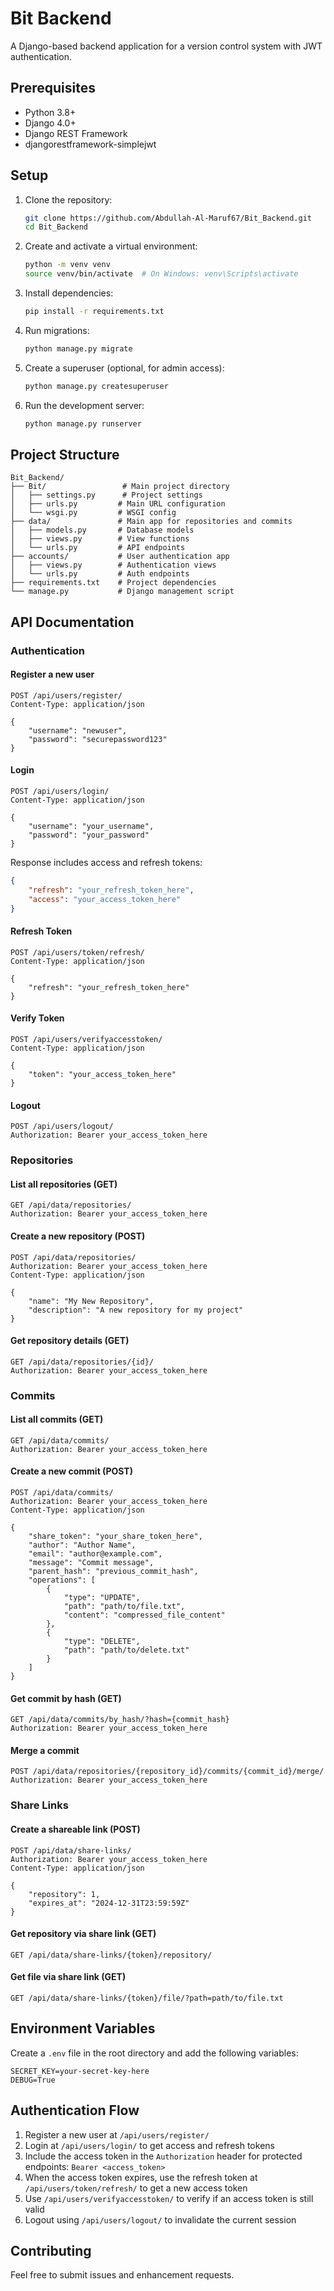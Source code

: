 # Bit Backend

A Django-based backend application for a version control system with JWT authentication.

## Prerequisites

- Python 3.8+
- Django 4.0+
- Django REST Framework
- djangorestframework-simplejwt

## Setup

1. Clone the repository:
   ```bash
   git clone https://github.com/Abdullah-Al-Maruf67/Bit_Backend.git
   cd Bit_Backend
   ```

2. Create and activate a virtual environment:
   ```bash
   python -m venv venv
   source venv/bin/activate  # On Windows: venv\Scripts\activate
   ```

3. Install dependencies:
   ```bash
   pip install -r requirements.txt
   ```

4. Run migrations:
   ```bash
   python manage.py migrate
   ```

5. Create a superuser (optional, for admin access):
   ```bash
   python manage.py createsuperuser
   ```

6. Run the development server:
   ```bash
   python manage.py runserver
   ```

## Project Structure

```
Bit_Backend/
├── Bit/                 # Main project directory
│   ├── settings.py      # Project settings
│   ├── urls.py         # Main URL configuration
│   └── wsgi.py         # WSGI config
├── data/               # Main app for repositories and commits
│   ├── models.py       # Database models
│   ├── views.py        # View functions
│   └── urls.py         # API endpoints
├── accounts/           # User authentication app
│   ├── views.py        # Authentication views
│   └── urls.py         # Auth endpoints
├── requirements.txt    # Project dependencies
└── manage.py           # Django management script
```

## API Documentation

### Authentication

#### Register a new user
```http
POST /api/users/register/
Content-Type: application/json

{
    "username": "newuser",
    "password": "securepassword123"
}
```

#### Login
```http
POST /api/users/login/
Content-Type: application/json

{
    "username": "your_username",
    "password": "your_password"
}
```

Response includes access and refresh tokens:
```json
{
    "refresh": "your_refresh_token_here",
    "access": "your_access_token_here"
}
```

#### Refresh Token
```http
POST /api/users/token/refresh/
Content-Type: application/json

{
    "refresh": "your_refresh_token_here"
}
```

#### Verify Token
```http
POST /api/users/verifyaccesstoken/
Content-Type: application/json

{
    "token": "your_access_token_here"
}
```

#### Logout
```http
POST /api/users/logout/
Authorization: Bearer your_access_token_here
```

### Repositories

#### List all repositories (GET)
```http
GET /api/data/repositories/
Authorization: Bearer your_access_token_here
```

#### Create a new repository (POST)
```http
POST /api/data/repositories/
Authorization: Bearer your_access_token_here
Content-Type: application/json

{
    "name": "My New Repository",
    "description": "A new repository for my project"
}
```

#### Get repository details (GET)
```http
GET /api/data/repositories/{id}/
Authorization: Bearer your_access_token_here
```

### Commits

#### List all commits (GET)
```http
GET /api/data/commits/
Authorization: Bearer your_access_token_here
```

#### Create a new commit (POST)
```http
POST /api/data/commits/
Authorization: Bearer your_access_token_here
Content-Type: application/json

{
    "share_token": "your_share_token_here",
    "author": "Author Name",
    "email": "author@example.com",
    "message": "Commit message",
    "parent_hash": "previous_commit_hash",
    "operations": [
        {
            "type": "UPDATE",
            "path": "path/to/file.txt",
            "content": "compressed_file_content"
        },
        {
            "type": "DELETE",
            "path": "path/to/delete.txt"
        }
    ]
}
```

#### Get commit by hash (GET)
```http
GET /api/data/commits/by_hash/?hash={commit_hash}
Authorization: Bearer your_access_token_here
```

#### Merge a commit
```http
POST /api/data/repositories/{repository_id}/commits/{commit_id}/merge/
Authorization: Bearer your_access_token_here
```

### Share Links

#### Create a shareable link (POST)
```http
POST /api/data/share-links/
Authorization: Bearer your_access_token_here
Content-Type: application/json

{
    "repository": 1,
    "expires_at": "2024-12-31T23:59:59Z"
}
```

#### Get repository via share link (GET)
```http
GET /api/data/share-links/{token}/repository/
```

#### Get file via share link (GET)
```http
GET /api/data/share-links/{token}/file/?path=path/to/file.txt
```

## Environment Variables

Create a `.env` file in the root directory and add the following variables:

```
SECRET_KEY=your-secret-key-here
DEBUG=True
```

## Authentication Flow

1. Register a new user at `/api/users/register/`
2. Login at `/api/users/login/` to get access and refresh tokens
3. Include the access token in the `Authorization` header for protected endpoints: `Bearer <access_token>`
4. When the access token expires, use the refresh token at `/api/users/token/refresh/` to get a new access token
5. Use `/api/users/verifyaccesstoken/` to verify if an access token is still valid
6. Logout using `/api/users/logout/` to invalidate the current session

## Contributing

Feel free to submit issues and enhancement requests.
